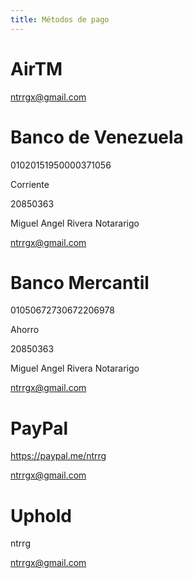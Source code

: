 ```yaml
---
title: Métodos de pago
---
```


# AirTM

ntrrgx@gmail.com

# Banco de Venezuela

01020151950000371056

Corriente

20850363

Miguel Angel Rivera Notararigo

ntrrgx@gmail.com

# Banco Mercantil

01050672730672206978

Ahorro

20850363

Miguel Angel Rivera Notararigo

ntrrgx@gmail.com

# PayPal

https://paypal.me/ntrrg

ntrrgx@gmail.com

# Uphold

ntrrg

ntrrgx@gmail.com

